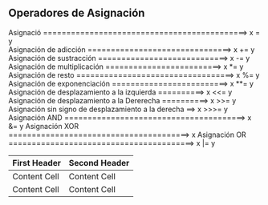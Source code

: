 ## Operadores de Asignación

 Asignació ============================================> x = y  
 Asignación de adicción ===============================> x += y 
 Asignación de sustracción ============================> x -= y
 Asignación de multiplicación =========================> x *= y
 Asignación de resto ==================================> x %= y
 Asignación de exponenciación =========================> x **= y
 Asignación de desplazamiento a la izquierda ==========> x <<= y
 Asignación de desplazamiento a la Dererecha ==========> x >>= y
 Asignación sin signo de desplazamiento a la derecha ==> x >>>= y
 Asignación AND =======================================> x &= y
 Asignación XOR =======================================> x 
 Asignación OR ========================================> x |= y


| First Header  | Second Header |
| ------------- | ------------- |
| Content Cell  | Content Cell  |
| Content Cell  | Content Cell  |